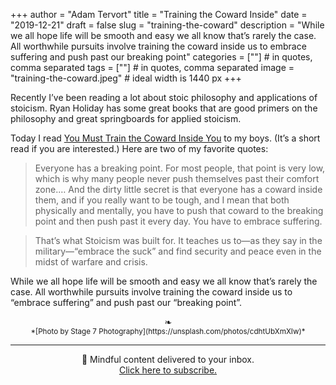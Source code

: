 +++
author = "Adam Tervort"
title = "Training the Coward Inside"
date = "2019-12-21"
draft = false
slug = "training-the-coward"
description = "While we all hope life will be smooth and easy we all know that’s rarely the case. All worthwhile pursuits involve training the coward inside us to embrace suffering and push past our breaking point"
categories = [""] # in quotes, comma separated
tags = [""] # in quotes, comma separated
image = "training-the-coward.jpeg" # ideal width is 1440 px
+++

Recently I’ve been reading a lot about stoic philosophy and applications of stoicism. Ryan Holiday has some great books that are good primers on the philosophy and great springboards for applied stoicism. 

Today I read [You Must Train the Coward Inside You](https://dailystoic.com/you-must-train-the-coward-inside-you/) to my boys. (It’s a short read if you are interested.) Here are two of my favorite quotes:

> Everyone has a breaking point.  For most people, that point is very low, which is why many people never push themselves past their comfort zone.… And the dirty little secret is that everyone has a coward inside them, and if you really want to be tough, and I mean that both physically and mentally, you have to push that coward to the breaking point and then push past it every day. You have to embrace suffering.  

> That’s what Stoicism was built for. It teaches us to—as they say in the military—“embrace the suck” and find security and peace even in the midst of warfare and crisis.  

While we all hope life will be smooth and easy we all know that’s rarely the case. All worthwhile pursuits involve training the coward inside us to “embrace suffering” and push past our “breaking point”. 

<center>❧</center>
<center><small> *[Photo by Stage 7 Photography](https://unsplash.com/photos/cdhtUbXmXIw)* </small>

---

📨 Mindful content delivered to your inbox. <br>[Click here to subscribe.](https://mailchi.mp/269014a38d08/adamtervort)</center>